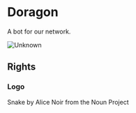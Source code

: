 # Doragon
A bot for our network.


![Unknown](https://user-images.githubusercontent.com/14551392/121947265-2796ae00-cd56-11eb-94e2-ebd9a8268c8e.png)


## Rights
### Logo
Snake by Alice Noir from the Noun Project
